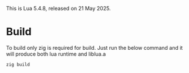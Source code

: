 This is Lua 5.4.8, released on 21 May 2025.

# Build

To build only zig is required for build.
Just run the below command and it will produce both lua runtime and liblua.a
```bash
zig build
```
